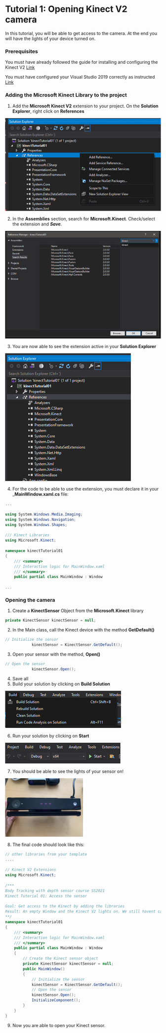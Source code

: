 # Tutorial 1: Opening Kinect V2 camera

In this tutorial, you will be able to get access to the camera. At the end you will have the lights of your device turned on.

### Prerequisites

You must have already followed the guide for installing and configuring the Kinect V2 [Link](https://github.com/violetasdev/bodytrackingdepth_course/wiki/Kinect-V2)

You must have configured your Visual Studio 2019 correctly as instructed [Link](https://github.com/violetasdev/bodytrackingdepth_course/blob/master/KinectV2/docs/visualStudio2019_doc.md)


### Adding the Microsoft Kinect Library to the project

1. Add the __Microsoft Kinect V2__ extension to your project. On the __Solution Explorer__, right click on __References__

<img src="images/01/03_references.png" >

2. In the __Assemblies__ section, search for __Microsoft.Kinect__. Check/select the extension and ___Save___.

<img src="images/01/04_add kinect.png" >

3. You are now able to see the extension active in your __Solution Explorer__

<img src="images/01/06_5_kinect extension.png" >

4. For the code to be able to use the extension, you must declare it in your ___MainWindow.xaml.cs__ file:

```C#
... 

using System.Windows.Media.Imaging;
using System.Windows.Navigation;
using System.Windows.Shapes;

/// Kinect Libraries
using Microsoft.Kinect;

namespace kinectTutorial01
{
    /// <summary>
    /// Interaction logic for MainWindow.xaml
    /// </summary>
    public partial class MainWindow : Window

...
```

### Opening the camera

1. Create a __KinectSensor__ Object from the __Microsoft.Kinect__ library
```C#
private KinectSensor kinectSensor = null;
```

2. In the Main class, call the Kinect device with the method __GetDefault()__
```C#
// Initialize the sensor
            kinectSensor = KinectSensor.GetDefault();
```

3. Open your sensor with the method, __Open()__
```C#
// Open the sensor
            kinectSensor.Open();
```

4. Save all
5. Build your solution by clicking on __Build Solution__

<img src="images/01/01_build.png" >

6. Run your solution by clicking on __Start__

<img src="images/01/01_start.png" >

7. You should be able to see the lights of your sensor on!

<img src="images/01/camera_on.JPG" width=50% >

8. The final code should look like this:

```C#
// other libraries from your template
....

// Kinect V2 Extensions
using Microsoft.Kinect;

/***
Body Tracking with depth sensor course SS2021
Kinect Tutorial 01: Access the sensor

Goal: Get access to the Kinect by adding the libraries
Result: An empty Window and the Kinect V2 lights on. We still havent call the feed into the interface!
**/
namespace kinectTutorial01
{
    /// <summary>
    /// Interaction logic for MainWindow.xaml
    /// </summary>
    public partial class MainWindow : Window
    {
        // Create the Kinect sensor object
        private KinectSensor kinectSensor = null;
        public MainWindow()
        {
            // Initialize the sensor
            kinectSensor = KinectSensor.GetDefault();
            // Open the sensor
            kinectSensor.Open();
            InitializeComponent();
        }
    }
}

```
9. Now you are able to open your Kinect sensor.